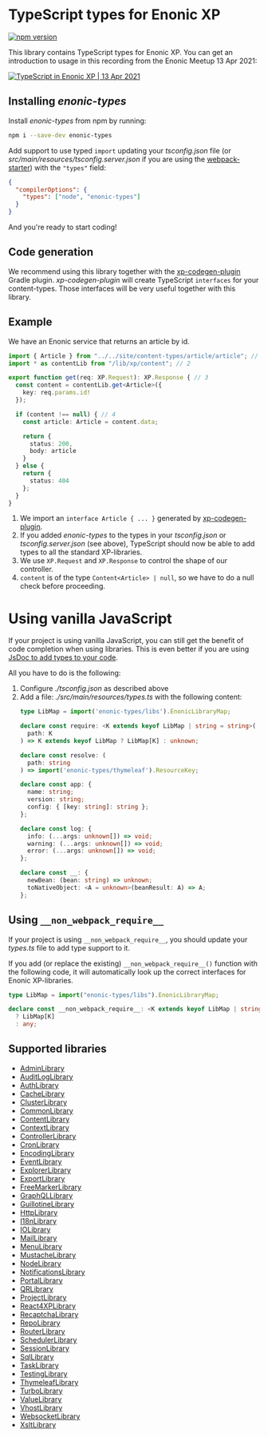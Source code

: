# TypeScript types for Enonic XP

[![npm version](https://badge.fury.io/js/enonic-types.svg)](https://badge.fury.io/js/enonic-types)

This library contains TypeScript types for Enonic XP. You can get an introduction to usage in this recording from the 
Enonic Meetup 13 Apr 2021:

[![TypeScript in Enonic XP | 13 Apr 2021](https://img.youtube.com/vi/2sf-nsG2qU8/default.jpg)](https://www.youtube.com/watch?v=2sf-nsG2qU8)

## Installing *enonic-types*

Install *enonic-types* from npm by running:

```bash
npm i --save-dev enonic-types
```

Add support to use typed `import` updating your *tsconfig.json* file (or *src/main/resources/tsconfig.server.json* if 
you are using the [webpack-starter](https://github.com/enonic/starter-webpack)) with the `"types"` field:

```json
{
  "compilerOptions": {
    "types": ["node", "enonic-types"]
  }
}

```

And you're ready to start coding!

## Code generation

We recommend using this library together with the [xp-codegen-plugin](https://github.com/ItemConsulting/xp-codegen-plugin) Gradle plugin. *xp-codegen-plugin* will create TypeScript `interfaces` for your content-types. Those interfaces will be very useful together with this library.

## Example

We have an Enonic service that returns an article by id.

```typescript
import { Article } from "../../site/content-types/article/article"; // 1
import * as contentLib from "/lib/xp/content"; // 2

export function get(req: XP.Request): XP.Response { // 3
  const content = contentLib.get<Article>({ 
    key: req.params.id!
  });

  if (content !== null) { // 4
    const article: Article = content.data;

    return {
      status: 200,
      body: article
    }
  } else {
    return { 
      status: 404
    };
  }
}
```

 1. We import an `interface Article { ... }` generated by [xp-codegen-plugin](https://github.com/ItemConsulting/xp-codegen-plugin).
 2. If you added *enonic-types* to the types in your *tsconfig.json* or *tsconfig.server.json*  (see above), TypeScript should now
    be able to add types to all the standard XP-libraries.
 3. We use `XP.Request` and `XP.Response` to control the shape of our controller.
 4. `content` is of the type `Content<Article> | null`, so we have to do a null check before proceeding.

# Using vanilla JavaScript

If your project is using vanilla JavaScript, you can still get the benefit of code completion when using libraries.
This is even better if you are using [JsDoc to add types to your code](https://www.typescriptlang.org/docs/handbook/jsdoc-supported-types.html).

All you have to do is the following:
 1. Configure *./tsconfig.json* as described above
 2. Add a file: *./src/main/resources/types.ts* with the following content:
    ```typescript
    type LibMap = import('enonic-types/libs').EnonicLibraryMap;
    
    declare const require: <K extends keyof LibMap | string = string>(
      path: K
    ) => K extends keyof LibMap ? LibMap[K] : unknown;
    
    declare const resolve: (
      path: string
    ) => import('enonic-types/thymeleaf').ResourceKey;
    
    declare const app: {
      name: string;
      version: string;
      config: { [key: string]: string };
    };
    
    declare const log: {
      info: (...args: unknown[]) => void;
      warning: (...args: unknown[]) => void;
      error: (...args: unknown[]) => void;
    };
    
    declare const __: {
      newBean: (bean: string) => unknown;
      toNativeObject: <A = unknown>(beanResult: A) => A;
    };
    ```

## Using `__non_webpack_require__`

If your project is using `__non_webpack_require__`, you should update your *types.ts* file to add type support to it.

If you add (or replace the existing)
`__non_webpack_require__()` function with the following code, it will automatically look up the correct interfaces for 
Enonic XP-libraries. 

```typescript
type LibMap = import("enonic-types/libs").EnonicLibraryMap;

declare const __non_webpack_require__: <K extends keyof LibMap | string = string>(path: K) => K extends keyof LibMap
  ? LibMap[K]
  : any;
```
 
## Supported libraries

 * [AdminLibrary](./src/admin.ts)
 * [AuditLogLibrary](src/auditlog.ts)
 * [AuthLibrary](./src/auth.ts)
 * [CacheLibrary](./src/cache.ts)
 * [ClusterLibrary](./src/cluster.ts)
 * [CommonLibrary](./src/common.ts)
 * [ContentLibrary](./src/content.ts)
 * [ContextLibrary](./src/context.ts)
 * [ControllerLibrary](./src/controller.ts)
 * [CronLibrary](./src/cron.ts)
 * [EncodingLibrary](./src/encoding.ts)
 * [EventLibrary](./src/event.ts)
 * [ExplorerLibrary](./src/explorer.ts)
 * [ExportLibrary](./src/export.ts)
 * [FreeMarkerLibrary](./src/freemarker.ts)
 * [GraphQLLibrary](./src/graphql.ts)
 * [GuillotineLibrary](./src/guillotine.ts)
 * [HttpLibrary](./src/http.ts)
 * [I18nLibrary](./src/i18n.ts)
 * [IOLibrary](./src/io.ts)
 * [MailLibrary](./src/mail.ts)
 * [MenuLibrary](./src/menu.ts)
 * [MustacheLibrary](./src/mustache.ts)
 * [NodeLibrary](./src/node.ts)
 * [NotificationsLibrary](./src/notifications.ts)
 * [PortalLibrary](./src/portal.ts)
 * [QRLibrary](./src/qr.ts)
 * [ProjectLibrary](./src/project.ts)
 * [React4XPLibrary](./src/react4xp.ts)
 * [RecaptchaLibrary](./src/recaptcha.ts)
 * [RepoLibrary](./src/repo.ts) 
 * [RouterLibrary](./src/router.ts) 
 * [SchedulerLibrary](./src/scheduler.ts) 
 * [SessionLibrary](./src/session.ts) 
 * [SqlLibrary](./src/sql.ts) 
 * [TaskLibrary](./src/task.ts) 
 * [TestingLibrary](./src/testing.ts) 
 * [ThymeleafLibrary](./src/thymeleaf.ts)
 * [TurboLibrary](./src/turbo.ts)
 * [ValueLibrary](./src/value.ts)
 * [VhostLibrary](./src/vhost.ts)
 * [WebsocketLibrary](./src/websocket.ts)
 * [XsltLibrary](./src/xslt.ts)
